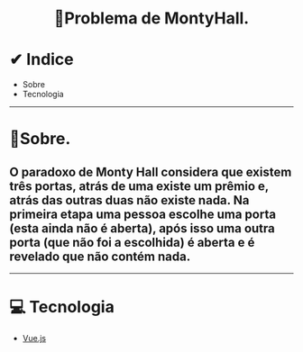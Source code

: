 <h1 align="center">
🚀Problema de MontyHall.
</h1>

# ✔ Indice

- Sobre
- Tecnologia

---

# 📄Sobre.

## O paradoxo de Monty Hall considera que existem três portas, atrás de uma existe um prêmio e, atrás das outras duas não existe nada. Na primeira etapa uma pessoa escolhe uma porta (esta ainda não é aberta), após isso uma outra porta (que não foi a escolhida) é aberta e é revelado que não contém nada.

---

# 💻 Tecnologia

- [Vue.js](https://vuejs.org/v2/guide/)
